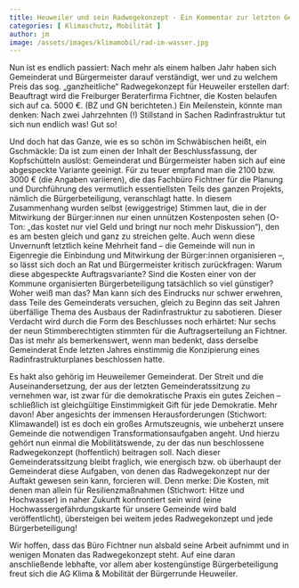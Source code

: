 ```yaml
---
title: Heuweiler und sein Radwegekonzept - Ein Kommentar zur letzten Gemeinderatssitzung
categories: [ Klimaschutz, Mobilität ]
author: jm
image: /assets/images/klimamobil/rad-im-wasser.jpg
---
```


Nun ist es endlich passiert: Nach mehr als einem halben Jahr haben sich Gemeinderat und Bürgermeister darauf verständigt, wer und zu welchem Preis das sog. „ganzheitliche“ Radwegekonzept für Heuweiler erstellen darf: Beauftragt wird die Freiburger Beraterfirma Fichtner, die Kosten belaufen sich auf ca. 5000 €. (BZ und GN berichteten.) Ein Meilenstein, könnte man denken: Nach zwei Jahrzehnten (!) Stillstand in Sachen Radinfrastruktur tut sich nun endlich was! Gut so!

Und doch hat das Ganze, wie es so schön im Schwäbischen heißt, ein Gschmäckle: Da ist zum einen der Inhalt der Beschlussfassung, der Kopfschütteln auslöst: Gemeinderat und Bürgermeister haben sich auf eine abgespeckte Variante geeinigt. Für zu teuer empfand man die 2100 bzw. 3000 € (die Angaben variieren), die das Fachbüro Fichtner für die Planung und Durchführung des vermutlich essentiellsten Teils des ganzen Projekts, nämlich die Bürgerbeteiligung, veranschlagt hatte. In diesem Zusammenhang wurden selbst (ewiggestrige) Stimmen laut, die in der Mitwirkung der Bürger:innen nur einen unnützen Kostenposten sehen (O-Ton: „das kostet nur viel Geld und bringt nur noch mehr Diskussion“), den es am besten gleich und ganz zu streichen gelte. Auch wenn diese Unvernunft letztlich keine Mehrheit fand – die Gemeinde will nun in Eigenregie die Einbindung und Mitwirkung der Bürger:innen organisieren –, so lässt sich doch an Rat und Bürgermeister kritisch zurückfragen: Warum diese abgespeckte Auftragsvariante? Sind die Kosten einer von der Kommune organisierten Bürgerbeteiligung tatsächlich so viel günstiger? Woher weiß man das? Man kann sich des Eindrucks nur schwer erwehren, dass Teile des Gemeinderats versuchen, gleich zu Beginn das seit Jahren überfällige Thema des Ausbaus der Radinfrastruktur zu sabotieren. Dieser Verdacht wird durch die Form des Beschlusses noch erhärtet: Nur sechs der neun Stimmberechtigten stimmten für die Auftragserteilung an Fichtner. Das ist mehr als bemerkenswert, wenn man bedenkt, dass derselbe Gemeinderat Ende letzten Jahres einstimmig die Konzipierung eines Radinfrastrukturplanes beschlossen hatte.

Es hakt also gehörig im Heuweilemer Gemeinderat. Der Streit und die Auseinandersetzung, der aus der letzten Gemeinderatssitzung zu vernehmen war, ist zwar für die demokratische Praxis ein gutes Zeichen – schließlich ist gleichgültige Einstimmigkeit Gift für jede Demokratie. Mehr davon! Aber angesichts der immensen Herausforderungen (Stichwort: Klimawandel) ist es doch ein großes Armutszeugnis, wie unbeherzt unsere Gemeinde die notwendigen Transformationsaufgaben angeht. Und hierzu gehört nun einmal die Mobilitätswende, zu der das nun beschlossene Radwegekonzept (hoffentlich) beitragen soll. Nach dieser Gemeinderatssitzung bleibt fraglich, wie energisch bzw. ob überhaupt der Gemeinderat diese Aufgaben, von denen das Radwegekonzept nur der Auftakt gewesen sein kann, forcieren will. Denn merke: Die Kosten, mit denen man allein für Resilienzmaßnahmen (Stichwort: Hitze und Hochwasser) in naher Zukunft konfrontiert sein wird (eine Hochwassergefährdungskarte für unsere Gemeinde wird bald veröffentlicht), übersteigen bei weitem jedes Radwegekonzept und jede Bürgerbeteiligung!

Wir hoffen, dass das Büro Fichtner nun alsbald seine Arbeit aufnimmt und in wenigen Monaten das Radwegekonzept steht. Auf eine daran anschließende lebhafte, vor allem aber kostengünstige Bürgerbeteiligung freut sich die AG Klima & Mobilität der Bürgerrunde Heuweiler.
